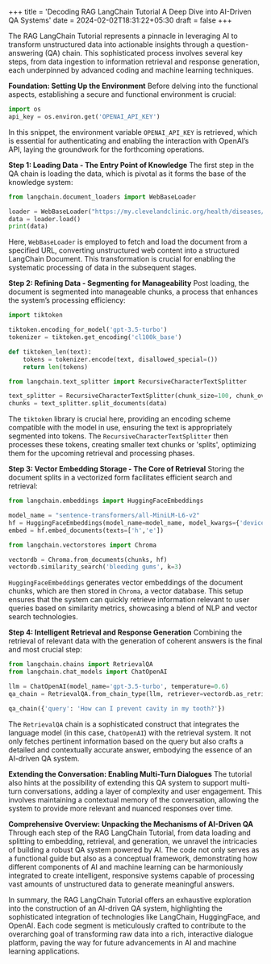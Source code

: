+++
title = 'Decoding RAG LangChain Tutorial A Deep Dive into AI-Driven QA Systems'
date = 2024-02-02T18:31:22+05:30
draft = false
+++

The RAG LangChain Tutorial represents a pinnacle in leveraging AI to transform unstructured data into actionable insights through a question-answering (QA) chain. This sophisticated process involves several key steps, from data ingestion to information retrieval and response generation, each underpinned by advanced coding and machine learning techniques.

**Foundation: Setting Up the Environment**
Before delving into the functional aspects, establishing a secure and functional environment is crucial:

```python
import os
api_key = os.environ.get('OPENAI_API_KEY')
```

In this snippet, the environment variable `OPENAI_API_KEY` is retrieved, which is essential for authenticating and enabling the interaction with OpenAI’s API, laying the groundwork for the forthcoming operations.

**Step 1: Loading Data - The Entry Point of Knowledge**
The first step in the QA chain is loading the data, which is pivotal as it forms the base of the knowledge system:

```python
from langchain.document_loaders import WebBaseLoader

loader = WebBaseLoader("https://my.clevelandclinic.org/health/diseases/10946-cavities")
data = loader.load()
print(data)
```

Here, `WebBaseLoader` is employed to fetch and load the document from a specified URL, converting unstructured web content into a structured LangChain Document. This transformation is crucial for enabling the systematic processing of data in the subsequent stages.

**Step 2: Refining Data - Segmenting for Manageability**
Post loading, the document is segmented into manageable chunks, a process that enhances the system’s processing efficiency:

```python
import tiktoken

tiktoken.encoding_for_model('gpt-3.5-turbo')
tokenizer = tiktoken.get_encoding('cl100k_base')

def tiktoken_len(text):
    tokens = tokenizer.encode(text, disallowed_special=())
    return len(tokens)

from langchain.text_splitter import RecursiveCharacterTextSplitter

text_splitter = RecursiveCharacterTextSplitter(chunk_size=100, chunk_overlap=20, length_function=tiktoken_len)
chunks = text_splitter.split_documents(data)
```

The `tiktoken` library is crucial here, providing an encoding scheme compatible with the model in use, ensuring the text is appropriately segmented into tokens. The `RecursiveCharacterTextSplitter` then processes these tokens, creating smaller text chunks or 'splits', optimizing them for the upcoming retrieval and processing phases.

**Step 3: Vector Embedding Storage - The Core of Retrieval**
Storing the document splits in a vectorized form facilitates efficient search and retrieval:

```python
from langchain.embeddings import HuggingFaceEmbeddings

model_name = "sentence-transformers/all-MiniLM-L6-v2"
hf = HuggingFaceEmbeddings(model_name=model_name, model_kwargs={'device': 'cpu'}, encode_kwargs={'normalize_embeddings': False})
embed = hf.embed_documents(texts=['h','e'])

from langchain.vectorstores import Chroma

vectordb = Chroma.from_documents(chunks, hf)
vectordb.similarity_search('bleeding gums', k=3)
```

`HuggingFaceEmbeddings` generates vector embeddings of the document chunks, which are then stored in `Chroma`, a vector database. This setup ensures that the system can quickly retrieve information relevant to user queries based on similarity metrics, showcasing a blend of NLP and vector search technologies.

**Step 4: Intelligent Retrieval and Response Generation**
Combining the retrieval of relevant data with the generation of coherent answers is the final and most crucial step:

```python
from langchain.chains import RetrievalQA
from langchain.chat_models import ChatOpenAI

llm = ChatOpenAI(model_name='gpt-3.5-turbo', temperature=0.6)
qa_chain = RetrievalQA.from_chain_type(llm, retriever=vectordb.as_retriever())

qa_chain({'query': 'How can I prevent cavity in my tooth?'})
```

The `RetrievalQA` chain is a sophisticated construct that integrates the language model (in this case, `ChatOpenAI`) with the retrieval system. It not only fetches pertinent information based on the query but also crafts a detailed and contextually accurate answer, embodying the essence of an AI-driven QA system.

**Extending the Conversation: Enabling Multi-Turn Dialogues**
The tutorial also hints at the possibility of extending this QA system to support multi-turn conversations, adding a layer of complexity and user engagement. This involves maintaining a contextual memory of the conversation, allowing the system to provide more relevant and nuanced responses over time.

**Comprehensive Overview: Unpacking the Mechanisms of AI-Driven QA**
Through each step of the RAG LangChain Tutorial, from data loading and splitting to embedding, retrieval, and generation, we unravel the intricacies of building a robust QA system powered by AI. The code not only serves as a functional guide but also as a conceptual framework, demonstrating how different components of AI and machine learning can be harmoniously integrated to create intelligent, responsive systems capable of processing vast amounts of unstructured data to generate meaningful answers.

In summary, the RAG LangChain Tutorial offers an exhaustive exploration into the construction of an AI-driven QA system, highlighting the sophisticated integration of technologies like LangChain, HuggingFace, and OpenAI. Each code segment is meticulously crafted to contribute to the overarching goal of transforming raw data into a rich, interactive dialogue platform, paving the way for future advancements in AI and machine learning applications.